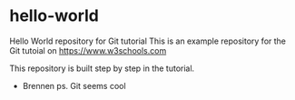 # hello-world
Hello World repository for Git tutorial
This is an example repository for the Git tutoial on https://www.w3schools.com

This repository is built step by step in the tutorial.
- Brennen
ps. Git seems cool
